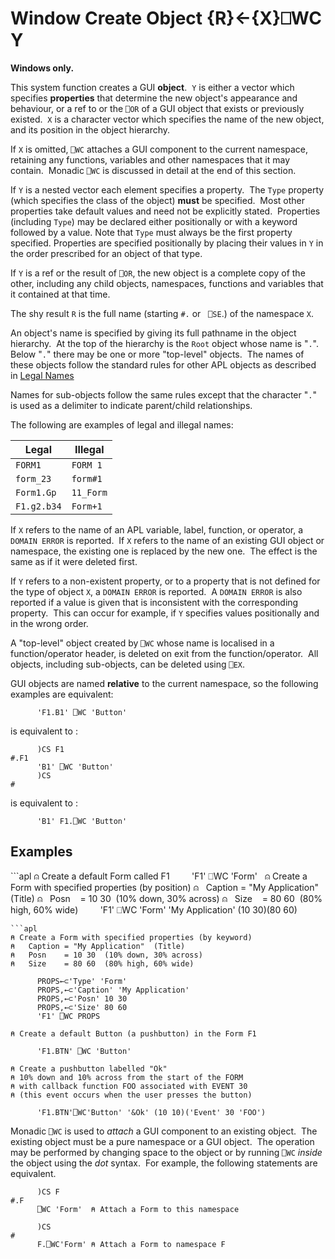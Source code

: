 <!-- Hidden search keywords -->
<div style="display: none;">
  ⎕WC WC
</div>






<h1 class="heading"><span class="name">Window Create Object</span> <span class="command">{R}←{X}⎕WC Y</span></h1>



**Windows only.**


This system function creates a GUI **object**.  `Y` is either a vector which specifies **properties** that determine the new object's appearance and behaviour, or a ref to or the `⎕OR` of a GUI object that exists or previously existed.  `X` is a character vector which specifies the name of the new object, and its position in the object hierarchy.



If `X` is omitted, `⎕WC` attaches a GUI component to the current namespace, retaining any functions, variables and other namespaces that it may contain.  Monadic `⎕WC` is discussed in detail at the end of this section.


If `Y` is a nested vector each element specifies a property.  The `Type` property (which specifies the class of the object) **must** be specified.  Most other properties take default values and need not be explicitly stated.  Properties (including `Type`) may be declared either positionally or with a keyword followed by a value. Note that `Type` must always be the first property specified. Properties are specified positionally by placing their values in `Y` in the order prescribed for an object of that type.


If `Y` is a ref or the result of `⎕OR`, the new object is a complete copy of the other, including any child objects, namespaces, functions and variables that it contained at that time.


The shy result `R` is the full name (starting `#.` or   `⎕SE`.) of the namespace `X`.


An object's name is specified by giving its full pathname in the object hierarchy.  At the top of the hierarchy is the `Root` object whose name is "`.`".  Below "`.`" there may be one or more "top-level" objects.  The names of these objects follow the standard rules for other APL objects as described in [Legal Names](../../../programming-reference-guide/introduction/names)


Names for sub-objects follow the same rules except that the character "`.`" is used as a delimiter to indicate parent/child relationships.



The following are examples of legal and illegal names:


|Legal      |Illegal  |
|-----------|---------|
|`FORM1`    |`FORM 1` |
|`form_23`  |`form#1` |
|`Form1.Gp` |`11_Form`|
|`F1.g2.b34`|`Form+1` |



If `X` refers to the name of an APL variable, label, function, or operator, a `DOMAIN ERROR` is reported.  If `X` refers to the name of an existing GUI object or namespace, the existing one is replaced by the new one.  The effect is the same as if it were deleted first.


If `Y` refers to a non-existent property, or to a property that is not defined for the type of object `X`, a `DOMAIN ERROR` is reported.  A `DOMAIN ERROR` is also reported if a value is given that is inconsistent with the corresponding property.  This can occur for example, if `Y` specifies values positionally and in the wrong order.


A "top-level" object created by `⎕WC` whose name is localised in a function/operator header, is deleted on exit from the function/operator.  All objects, including sub-objects, can be deleted using `⎕EX`.


GUI objects are named **relative** to the current namespace, so the following examples are equivalent:
```apl
      'F1.B1' ⎕WC 'Button'
```


is equivalent to :
```apl
      )CS F1
#.F1
      'B1' ⎕WC 'Button'
      )CS
#
```


is equivalent to :
```apl
      'B1' F1.⎕WC 'Button'
```

<h2 class="example">Examples</h2>
```apl
⍝ Create a default Form called F1
 
      'F1' ⎕WC 'Form'
 
⍝ Create a Form with specified properties (by position)
⍝   Caption = "My Application"  (Title)
⍝   Posn    = 10 30  (10% down, 30% across)
⍝   Size    = 80 60  (80% high, 60% wide)
 
      'F1' ⎕WC 'Form' 'My Application' (10 30)(80 60)
 

```
```apl
⍝ Create a Form with specified properties (by keyword)
⍝   Caption = "My Application"  (Title)
⍝   Posn    = 10 30  (10% down, 30% across)
⍝   Size    = 80 60  (80% high, 60% wide)
 
      PROPS←⊂'Type' 'Form'
      PROPS,←⊂'Caption' 'My Application'
      PROPS,←⊂'Posn' 10 30
      PROPS,←⊂'Size' 80 60
      'F1' ⎕WC PROPS
 
⍝ Create a default Button (a pushbutton) in the Form F1
 
      'F1.BTN' ⎕WC 'Button'
 
⍝ Create a pushbutton labelled "Ok"
⍝ 10% down and 10% across from the start of the FORM
⍝ with callback function FOO associated with EVENT 30
⍝ (this event occurs when the user presses the button)
 
      'F1.BTN'⎕WC'Button' '&Ok' (10 10)('Event' 30 'FOO')
```



Monadic `⎕WC` is used to *attach* a GUI component to an existing object.  The existing object must be a pure namespace or a GUI object.  The operation may be performed by changing space to the object or by running `⎕WC` *inside* the object using the *dot* syntax.  For example, the following statements are equivalent.
```apl
      )CS F
#.F
      ⎕WC 'Form'  ⍝ Attach a Form to this namespace
 
      )CS
#
      F.⎕WC'Form' ⍝ Attach a Form to namespace F
```



